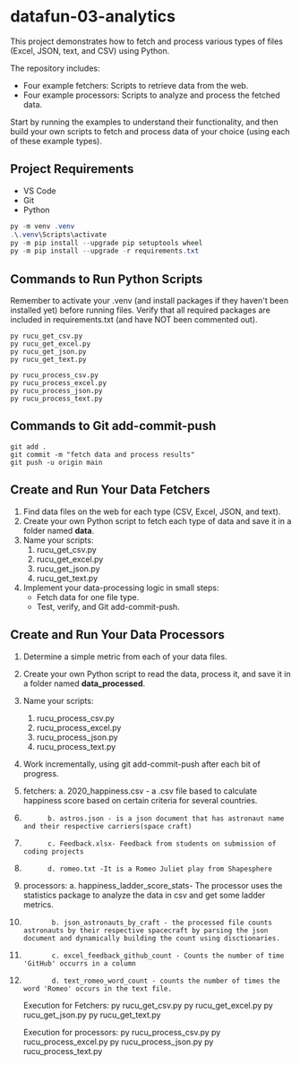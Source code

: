 # datafun-03-analytics

This project demonstrates how to fetch and process various types of 
files (Excel, JSON, text, and CSV) using Python. 

The repository includes:

- Four example fetchers: Scripts to retrieve data from the web.
- Four example processors: Scripts to analyze and process the fetched data.

Start by running the examples to understand their functionality, and then build your own scripts to fetch and process data of your choice (using each of these example types).

## Project Requirements

- VS Code
- Git
- Python 

```powershell
py -m venv .venv
.\.venv\Scripts\activate
py -m pip install --upgrade pip setuptools wheel
py -m pip install --upgrade -r requirements.txt
```
## Commands to Run Python Scripts

Remember to activate your .venv (and install packages if they haven't been installed yet) before running files.
Verify that all required packages are included in requirements.txt (and have NOT been commented out).


```shell
py rucu_get_csv.py
py rucu_get_excel.py
py rucu_get_json.py
py rucu_get_text.py

py rucu_process_csv.py
py rucu_process_excel.py
py rucu_process_json.py
py rucu_process_text.py

```

## Commands to Git add-commit-push

```shell
git add .
git commit -m "fetch data and process results"
git push -u origin main
```

## Create and Run Your Data Fetchers
1. Find data files on the web for each type (CSV, Excel, JSON, and text).  
2. Create your own Python script to fetch each type of data and save it in a folder named **data**.
3. Name your scripts:
   1. rucu_get_csv.py
   2. rucu_get_excel.py
   3. rucu_get_json.py
   4. rucu_get_text.py
4. Implement your data-processing logic in small steps:
   - Fetch data for one file type.
   - Test, verify, and Git add-commit-push.
  
## Create and Run Your Data Processors
1. Determine a simple metric from each of your data files.  
2. Create your own Python script to read the data, process it, and save it in a folder named **data_processed**.
3. Name your scripts:
   1. rucu_process_csv.py
   2. rucu_process_excel.py
   3. rucu_process_json.py
   4. rucu_process_text.py
4. Work incrementally, using git add-commit-push after each bit of progress. 

5. fetchers: a. 2020_happiness.csv - a .csv file based to calculate happiness score based on certain criteria for several countries.
6.           b. astros.json - is a json document that has astronaut name and their respective carriers(space craft)
7.           c. Feedback.xlsx- Feedback from students on submission of coding projects 
8.           d. romeo.txt -It is a Romeo Juliet play from Shapesphere
9. processors: a. happiness_ladder_score_stats- The processor uses the statistics package to analyze the data in csv and get some ladder metrics.
10.            b. json_astronauts_by_craft - the processed file counts astronauts by their respective spacecraft by parsing the json document and dynamically building the count using disctionaries.
11.            c. excel_feedback_github_count - Counts the number of time 'GitHub' occurrs in a column
12.            d. text_romeo_word_count - counts the number of times the word 'Romeo' occurs in the text file.       
    
    Execution for Fetchers:
    py rucu_get_csv.py
    py rucu_get_excel.py
    py rucu_get_json.py
    py rucu_get_text.py

    Execution for processors:
    py rucu_process_csv.py
    py rucu_process_excel.py
    py rucu_process_json.py
    py rucu_process_text.py
